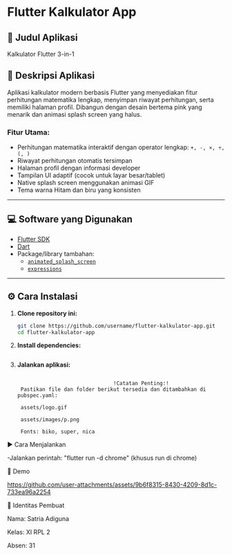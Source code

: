 # Flutter Kalkulator App

## 📱 Judul Aplikasi
Kalkulator Flutter 3-in-1

## 📝 Deskripsi Aplikasi
Aplikasi kalkulator modern berbasis Flutter yang menyediakan fitur perhitungan matematika lengkap, menyimpan riwayat perhitungan, serta memiliki halaman profil. Dibangun dengan desain bertema pink yang menarik dan animasi splash screen yang halus.

### Fitur Utama:
- Perhitungan matematika interaktif dengan operator lengkap: `+, -, ×, ÷, (, )`
- Riwayat perhitungan otomatis tersimpan
- Halaman profil dengan informasi developer
- Tampilan UI adaptif (cocok untuk layar besar/tablet)
- Native splash screen menggunakan animasi GIF
- Tema warna Hitam dan biru yang konsisten

---

## 💻 Software yang Digunakan
- [Flutter SDK](https://flutter.dev)  
- [Dart](https://dart.dev)
- Package/library tambahan:
  - [`animated_splash_screen`](https://pub.dev/packages/animated_splash_screen)
  - [`expressions`](https://pub.dev/packages/expressions)

---

## ⚙️ Cara Instalasi

1. **Clone repository ini:**
   ```bash
   git clone https://github.com/username/flutter-kalkulator-app.git
   cd flutter-kalkulator-app

2. **Install dependencies:**
   ``` flutter pub get

4. **Jalankan aplikasi:**
   ```flutter run
  
                                  !Catatan Penting:!
    Pastikan file dan folder berikut tersedia dan ditambahkan di pubspec.yaml:

    assets/logo.gif

    assets/images/p.png

    Fonts: biko, super, nica

▶️ Cara Menjalankan

  -Jalankan perintah: "flutter run -d chrome" (khusus run di chrome)

🎦 Demo

  https://github.com/user-attachments/assets/9b6f8315-8430-4209-8d1c-733ea96a2254

👤 Identitas Pembuat

  Nama: Satria Adiguna

  Kelas: XI RPL 2

  Absen: 31






